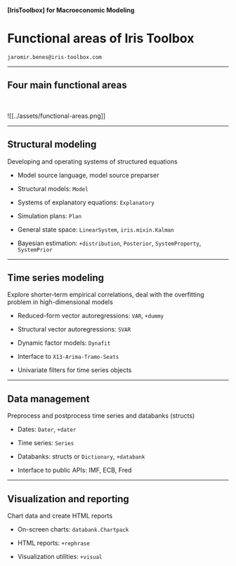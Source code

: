 
__[IrisToolbox] for Macroeconomic Modeling__

# Functional areas of Iris Toolbox

`jaromir.benes@iris-toolbox.com`

---

## Four main functional areas

<br/>

![[../assets/functional-areas.png]]


---

## Structural modeling

Developing and operating systems of structured equations

* Model source language, model source preparser

* Structural models: `Model`

* Systems of explanatory equations: `Explanatory`

* Simulation plans: `Plan`

* General state space: `LinearSystem`, `iris.mixin.Kalman`

* Bayesian estimation: `+distribution`, `Posterior`, `SystemProperty`, `SystemPrior`

---


## Time series modeling

Explore shorter-term empirical correlations, deal with the overfitting problem in high-dimensional models

* Reduced-form vector autoregressions: `VAR`, `+dummy`

* Structural vector autoregressions: `SVAR`

* Dynamic factor models: `Dynafit`

* Interface to `X13-Arima-Tramo-Seats`

* Univariate filters for time series objects

---

## Data management

Preprocess and postprocess time series and databanks (structs)

* Dates: `Dater`, `+dater`

* Time series: `Series`

* Databanks: structs or `Dictionary`, `+databank`

* Interface to public APIs: IMF, ECB, Fred


---

## Visualization and reporting

Chart data and create HTML reports

* On-screen charts: `databank.Chartpack`

* HTML reports: `+rephrase`

* Visualization utilities: `+visual`

